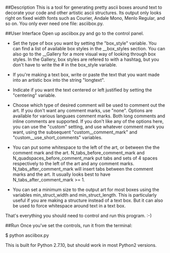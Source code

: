 ##Description
This is a tool for generating pretty ascii boxes around text to decorate your code and other artistic ascii structures. Its output only looks right on fixed width fonts such as Courier, Andale Mono, Menlo Regular, and so on. You only ever need one file: asciibox.py. 

##User Interface
Open up asciibox.py and go to the control panel. 

* Set the type of box you want by setting the "box_style" variable. You can find a list of available box styles in the __box_styles section. You can also go to the __Gallery for a more visual way of looking through box styles. In the Gallery, box styles are refered to with a hashtag, but you don't have to write the # in the box_style variable. 

* If you're making a text box, write or paste the text that you want made into an artistic box into the string "longtext". 

* Indicate if you want the text centered or left justified by setting the "centering" variable.

* Choose which type of desired comment will be used to comment out the art. If you don't want any comment marks, use "none". Options are available for various languaes comment marks. Both long comments and inline comments are supported. If you don't like any of the options here, you can use the "custom" setting, and use whatever comment mark you want, using the subsequent "custom__comment_mark" and "custom__use_short_comments" variables.

* You can put some whitespace to the left of the art, or between the the comment mark and the art. N_tabs_before_comment_mark and N_quadspaces_before_comment_mark put tabs and sets of 4 spaces respectively to the left of the art and any comment marks. N_tabs_after_comment_mark will insert tabs between the comment marks and the art. It usually looks best to have N_tabs_after_comment_mark >= 1. 

* You can set a minimum size to the output art for most boxes using the variables min_struct_width and min_struct_length. This is particularly useful if you are making a structure instead of a text box. But it can also be used to force whitespace around text in a text box. 

That's everything you should need to control and run this program. 
:-)

##Run 
Once you've set the controls, run it from the terminal:

$ python asciibox.py

This is built for Python 2.7.10, but should work in most Python2 versions. 
